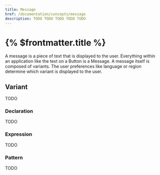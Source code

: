 ```yaml
---
title: Message
href: /documentation/concepts/message
description: TODO TODO TODO TODO TODO
---
```


# {% $frontmatter.title %}

A message is a piece of text that is displayed to the user. Everything within an application like the text on a Button is a Message. A message itself is composed of variants. The user preferences like language or region determine which variant is displayed to the user. 

## Variant

TODO

### Declaration

TODO

### Expression

TODO


### Pattern 

TODO